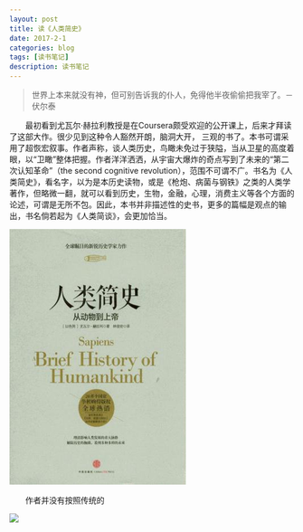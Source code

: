 ```yaml
---
layout: post
title: 读《人类简史》   
date: 2017-2-1
categories: blog
tags: [读书笔记]
description: 读书笔记
---
```


> 世界上本来就没有神，但可别告诉我的仆人，免得他半夜偷偷把我宰了。－伏尔泰

&emsp;&emsp;最初看到尤瓦尔·赫拉利教授是在Coursera颇受欢迎的公开课上，后来才拜读了这部大作。很少见到这种令人豁然开朗，脑洞大开，
三观的书了。本书可谓采用了超恢宏叙事。作者声称，谈人类历史，鸟瞰未免过于狭隘，当从卫星的高度着眼，以“卫瞰”整体把握。作者洋洋洒洒，从宇宙大爆炸的奇点写到了未来的“第二次认知革命”（the second cognitive revolution），范围不可谓不广。书名为《人类简史》，看名字，以为是本历史读物，或是《枪炮、病菌与钢铁》之类的人类学著作，但略微一翻，就可以看到历史，生物，金融，心理，消费主义等各个方面的论述，可谓是无所不包。因此，本书并非描述性的史书，更多的篇幅是观点的输出，书名倘若起为《人类简谈》，会更加恰当。

![](https://raw.githubusercontent.com/whuhan2013/ImageRepertory/master/blog/blog30.jpg)      

&emsp;&emsp;作者并没有按照传统的

![](https://raw.githubusercontent.com/whuhan2013/ImageRepertory/master/blog/blog31.jpg)      
